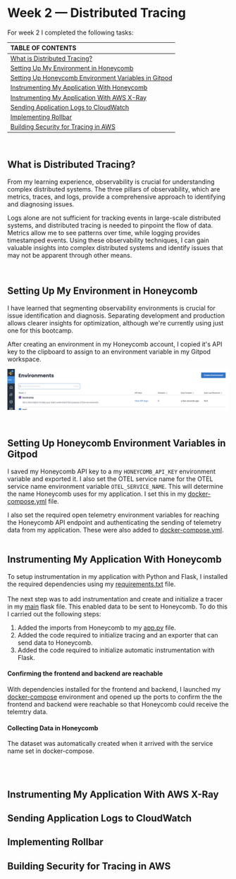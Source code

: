 # Week 2 — Distributed Tracing

For week 2 I completed the following tasks:

| TABLE OF CONTENTS |
| :-------------- |
| [What is Distributed Tracing?](#what-is-distributed-tracing) |
| [Setting Up My Environment in Honeycomb](#setting-up-my-environment-in-honeycomb) |
| [Setting Up Honeycomb Environment Variables in Gitpod](#setting-up-honeycomb-environment-variables-in-gitpod) |
| [Instrumenting My Application With Honeycomb](#instrumenting-my-application-with-honeycomb) |
| [Instrumenting My Application With AWS X-Ray](#instrumenting-my-application-with-aws-x-ray) |
| [Sending Application Logs to CloudWatch](#sending-application-logs-to-cloudwatch) |
| [Implementing Rollbar](#implementing-rollbar) |
| [Building Security for Tracing in AWS](#building-security-for-tracing-in-aws) |

<br>

## What is Distributed Tracing?

<p>From my learning experience, observability is crucial for understanding complex distributed systems. The three pillars of observability, which are metrics, traces, and logs, provide a comprehensive approach to identifying and diagnosing issues.<p> 
  
<p>Logs alone are not sufficient for tracking events in large-scale distributed systems, and distributed tracing is needed to pinpoint the flow of data. Metrics allow me to see patterns over time, while logging provides timestamped events. Using these observability techniques, I can gain valuable insights into complex distributed systems and identify issues that may not be apparent through other means.<p>

<br>

## Setting Up My Environment in Honeycomb
  
I have learned that segmenting observability environments is crucial for issue identification and diagnosis. Separating development and production allows clearer insights for optimization, although we're currently using just one for this bootcamp.
  
After creating an environment in my Honeycomb account, I copied it's API key to the clipboard to assign to an environment variable in my Gitpod workspace. 

<p align="center">
<img src="assets/environment-created.png" >
</p>
<br>

## Setting Up Honeycomb Environment Variables in Gitpod

I saved my Honeycomb API key to a my `HONEYCOMB_API_KEY` environment variable and exported it. I also set the OTEL service name for the OTEL service name environment variable `OTEL_SERVICE_NAME`. This will determine the name Honeycomb uses for my application. I set this in my [docker-compose.yml](../docker-compose.yml) file.
<br>

I also set the required open telemetry environment variables for reaching the Honeycomb API endpoint and authenticating the sending of telemetry data from my application. These were also added to [docker-compose.yml](../docker-compose.yml).
<br>
<br>

## Instrumenting My Application With Honeycomb

To setup instrumentation in my application with Python and Flask, I installed the required dependencies using my [requirements.txt](../backend-flask/requirements.txt) file.
<br>
<br>
The next step was to add instrumentation and create and initialize a tracer in my [main](../backend-flask/app.py) flask file. This enabled data to be sent to Honeycomb. To do this I carried out the following steps:

1. Added the imports from Honeycomb to my [app.py](../backend-flask/app.py) file.
2. Added the code required to initialize tracing and an exporter that can send data to Honeycomb.
3. Added the code required to initialize automatic instrumentation with Flask.

#### Confirming the frontend and backend are reachable

With dependencies installed for the frontend and backend, I launched my [docker-compose](../docker-compose.yml) environment and opened up the ports to confirm the the frontend and backend were reachable so that Honeycomb could receive the telemtry data. 

#### Collecting Data in Honeycomb

The dataset was automatically created when it arrived with the service name set in docker-compose. 


<br>
<br>

## Instrumenting My Application With AWS X-Ray

## Sending Application Logs to CloudWatch

## Implementing Rollbar

## Building Security for Tracing in AWS


